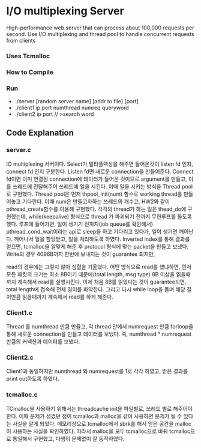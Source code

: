 # I/O multiplexing Server

High-performance web server that can process about 100,000 requests per second. Use I/O multiplexing and thread pool to handle concurrent requests from clients

### Uses Tcmalloc

### How to Compile

### Run
- ./server [random server name] [addr to file] [port]
- ./client1 ip port numthread numreq queryword
- ./client2 ip port // >search word

## Code Explanation
### server.c
IO multiplexing 서버이다. Select가 멀티플렉싱을 해주면 들어온것이 listen fd 인지, connect fd 인지 구분한다. Listen fd면 새로운 connection을 만들어준다. Connect fd이면 이미 연결된 connection에 데이터가 들어온 것이므로 argument를 만들고, 이를 쓰레드에 전달해주어 쓰레드에 일을 시킨다. 이때 일을 시키는 방식을 Thread pool로 구현했다. Thread pool은 먼저 thpool_init(num) 함수로 working thread를 만들어놓고 기다린다. 이때 num은 만들고자하는 쓰레드의 개수고, HW2와 같이 pthread_create함수를 이용해 구현했다. 각각의 thread가 하는 일은 thead_do에 구현했는데, while(keepalive) 형식으로 thread 가 파괴되기 전까지 무한루프를 돌도록 했다. 루프에 들어가면, 일이 생기기 전까지(job queue를 확인해서) pthread_cond_wait이라는 api로 sleep을 하고 기다리고 있다가, 일이 생기면 깨어난다. 깨어나서 일을 할당받고, 일을 처리하도록 하였다.
Inverted index를 통해 결과를 얻으면, tcmalloc을 알맞게 해준 후 protocol 형식에 맞는 packet을 만들고 보냈다. Write의 경우 4096B까지 한번에 보내지는 것이 guarantee 되지만,
   
 read의 경우에는 그렇지 않아 심혈을 기울였다. 어떤 방식으로 read를 했냐하면, 먼저 모든 패킷의 크기는 최소 8B이기 때문에(total length, msg type) 8B 이상을 읽을때까지 계속해서 read를 실행시킨다. 이제 처음 8B를 읽었다는 것이 guarantee되면, total length에 접속해 전체 길이를 파악한다. 그리고 다시 while loop을 돌며 해당 길이만큼 읽을때까지 계속해서 read를 하게 해준다.
 
### Client1.c
Thread 를 numthread 만큼 만들고, 각 thread 안에서 numrequest 만큼 forloop을 통해 새로운 connection을 만들고 데이터를 보냈다. 즉, numthread * numrequest 만큼의 커넥션과 데이터를 보냈다.
### Client2.c
Client1과 동일하지만 numthread 와 numrequest를 1로 각각 하였고, 받은 결과를 print out하도록 하였다.

### tcmalloc.c
TCmalloc을 사용하기 위해서는 threadcache init을 파일별로, 쓰레드 별로 해주어야 한다. 이때 문제가 생겼던 점이 tcmalloc과 malloc을 같이 사용하면 문제가 될 수 있다는 사실을 알게 되었다. 메모리상으로 tcmalloc에서 sbrk를 해서 얻은 공간을 malloc이 사용하는 사실을 확인하였다. 따라서 malloc을 모두 tcmalloc으로 바꿔 tcmalloc으로 통일해서 구현했고, 다행히 문제없이 잘 동작하였다.

